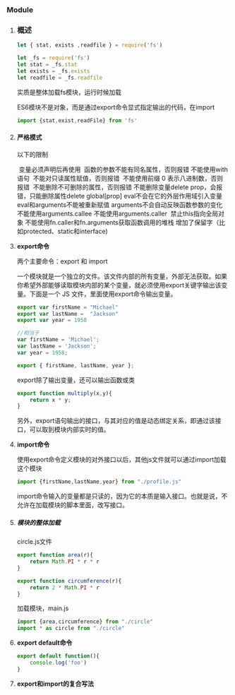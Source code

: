 ### Module

1. ### 概述

   ```javascript
   let { stat, exists ,readfile } = require('fs')
   
   let _fs = require('fs')
   let stat = _fs.stat
   let exists = _fs.exists
   let readfile = _fs.readfile
   ```

   实质是整体加载fs模块，运行时候加载

   ES6模块不是对象，而是通过export命令显式指定输出的代码，在import

   ```javascript
   import {stat,exist,readFile} from 'fs'
   ```

   

2. #### 严格模式

   以下的限制

   ​	变量必须声明后再使用
   ​	函数的参数不能有同名属性，否则报错
   ​	不能使用with语句
   ​	不能对只读属性赋值，否则报错
   ​	不能使用前缀 0 表示八进制数，否则报错
   ​	不能删除不可删除的属性，否则报错
   ​	不能删除变量delete prop，会报错，只能删除属性delete global[prop]
   ​	eval不会在它的外层作用域引入变量
   ​	eval和arguments不能被重新赋值
   ​	arguments不会自动反映函数参数的变化
   ​	不能使用arguments.callee
   ​	不能使用arguments.caller
   ​	禁止this指向全局对象
   ​	不能使用fn.caller和fn.arguments获取函数调用的堆栈
   ​	增加了保留字（比如protected、static和interface)

3. **export命令**

   两个主要命令：export 和 import

   一个模块就是一个独立的文件。该文件内部的所有变量，外部无法获取。如果你希望外部能够读取模块内部的某个变量，就必须使用export关键字输出该变量。下面是一个 JS 文件，里面使用export命令输出变量。

   ```javascript
   export var firstName = "Michael"
   export var lastName =  "Jackson"
   export var year = 1958
   
   //相当于
   var firstName = 'Michael';
   var lastName = 'Jackson';
   var year = 1958;
   
   export { firstName, lastName, year };
   ```

   export除了输出变量，还可以输出函数或类

   ```javascript
   export function multiply(x,y){
       return x * y;
   }
   ```

   另外，export语句输出的接口，与其对应的值是动态绑定关系，即通过该接口，可以取到模块内部实时的值。

4. **import命令**

   使用export命令定义模块的对外接口以后，其他js文件就可以通过import加载这个模块

   ```javascript
   import {firstName,lastName,year} from "./profile.js"
   ```

   import命令输入的变量都是只读的，因为它的本质是输入接口。也就是说，不允许在加载模块的脚本里面，改写接口。

5. ##### **模块的整体加载**

   circle.js文件

   ```javascript
   export function area(r){
       return Math.PI * r * r
   }
   
   export function circumference(r){
       return 2 * Math.PI * r
   }
   ```

   加载模块，main.js

   ```javascript
   import {area,circumference} from "./circle"
   import * as circle from "./circle"
   ```

6. **export default命令**

   ```javascript
   export default function(){
       console.log('foo')
   }
   ```

7. **export和import的复合写法**